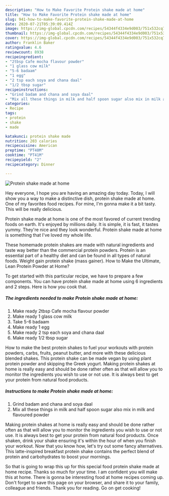 ```yaml
---
description: "How to Make Favorite Protein shake made at home"
title: "How to Make Favorite Protein shake made at home"
slug: 941-how-to-make-favorite-protein-shake-made-at-home
date: 2020-07-21T05:39:09.414Z
image: https://img-global.cpcdn.com/recipes/54344f4334e9d003/751x532cq70/protein-shake-made-at-home-recipe-main-photo.jpg
thumbnail: https://img-global.cpcdn.com/recipes/54344f4334e9d003/751x532cq70/protein-shake-made-at-home-recipe-main-photo.jpg
cover: https://img-global.cpcdn.com/recipes/54344f4334e9d003/751x532cq70/protein-shake-made-at-home-recipe-main-photo.jpg
author: Franklin Baker
ratingvalue: 4.6
reviewcount: 8938
recipeingredient:
- "2tbsp Cafe mocha flavour powder"
- "1 glass cow milk"
- "5-6 badaam"
- "1 egg"
- "2 tsp each soya and chana daal"
- "1/2 tbsp sugar"
recipeinstructions:
- "Grind badam and chana and soya daal"
- "Mix all these things in milk and half spoon sugar also mix in milk and flavoured powder"
categories:
- Recipe
tags:
- protein
- shake
- made

katakunci: protein shake made 
nutrition: 203 calories
recipecuisine: American
preptime: "PT40M"
cooktime: "PT41M"
recipeyield: "2"
recipecategory: Dinner

---
```



![Protein shake made at home](https://img-global.cpcdn.com/recipes/54344f4334e9d003/751x532cq70/protein-shake-made-at-home-recipe-main-photo.jpg)

Hey everyone, I hope you are having an amazing day today. Today, I will show you a way to make a distinctive dish, protein shake made at home. One of my favorites food recipes. For mine, I'm gonna make it a bit tasty. This will be really delicious.

Protein shake made at home is one of the most favored of current trending foods on earth. It's enjoyed by millions daily. It is simple, it is fast, it tastes yummy. They're nice and they look wonderful. Protein shake made at home is something that I've loved my whole life.

These homemade protein shakes are made with natural ingredients and taste way better than the commercial protein powders. Protein is an essential part of a healthy diet and can be found in all types of natural foods. Weight gain protein shake (mass gainer). How to Make the Ultimate, Lean Protein Powder at Home?


To get started with this particular recipe, we have to prepare a few components. You can have protein shake made at home using 6 ingredients and 2 steps. Here is how you cook that.

<!--inarticleads1-->

##### The ingredients needed to make Protein shake made at home:

1. Make ready 2tbsp Cafe mocha flavour powder
1. Make ready 1 glass cow milk
1. Take 5-6 badaam
1. Make ready 1 egg
1. Make ready 2 tsp each soya and chana daal
1. Make ready 1/2 tbsp sugar


How to make the best protein shakes to fuel your workouts with protein powders, carbs, fruits, peanut butter, and more with these delicious blended shakes. This protein shake can be made vegan by using plant protein powder and skipping the Greek yogurt. Making protein shakes at home is really easy and should be done rather often as that will allow you to monitor the ingredients you wish to use or not use. It is always best to get your protein from natural food products. 

<!--inarticleads2-->

##### Instructions to make Protein shake made at home:

1. Grind badam and chana and soya daal
1. Mix all these things in milk and half spoon sugar also mix in milk and flavoured powder


Making protein shakes at home is really easy and should be done rather often as that will allow you to monitor the ingredients you wish to use or not use. It is always best to get your protein from natural food products. Once shaken, drink your shake ensuring it&#39;s within the hour of when you finish your workout. Now that you know how, let&#39;s try out some fancy alternatives. This latte-inspired breakfast protein shake contains the perfect blend of protein and carbohydrates to boost your mornings. 

So that is going to wrap this up for this special food protein shake made at home recipe. Thanks so much for your time. I am confident you will make this at home. There is gonna be interesting food at home recipes coming up. Don't forget to save this page on your browser, and share it to your family, colleague and friends. Thank you for reading. Go on get cooking!
